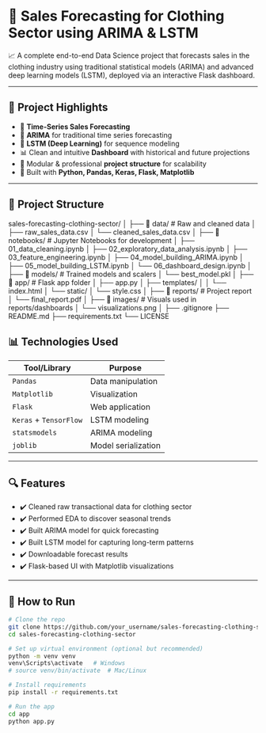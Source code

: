 # 👗 Sales Forecasting for Clothing Sector using ARIMA & LSTM

📈 A complete end-to-end Data Science project that forecasts sales in the clothing industry using traditional statistical models (ARIMA) and advanced deep learning models (LSTM), deployed via an interactive Flask dashboard.

---   

## 🚀 Project Highlights

- 📅 **Time-Series Sales Forecasting**
- 🤖 **ARIMA** for traditional time series forecasting
- 🧠 **LSTM (Deep Learning)** for sequence modeling
- 📊 Clean and intuitive **Dashboard** with historical and future projections
- 📁 Modular & professional **project structure** for scalability
- 🧪 Built with **Python, Pandas, Keras, Flask, Matplotlib**

---

## 📂 Project Structure

sales-forecasting-clothing-sector/
│
├── 📁 data/ # Raw and cleaned data
│ ├── raw_sales_data.csv
│ └── cleaned_sales_data.csv
│
├── 📁 notebooks/ # Jupyter Notebooks for development
│ ├── 01_data_cleaning.ipynb
│ ├── 02_exploratory_data_analysis.ipynb
│ ├── 03_feature_engineering.ipynb
│ ├── 04_model_building_ARIMA.ipynb
│ ├── 05_model_building_LSTM.ipynb
│ └── 06_dashboard_design.ipynb
│
├── 📁 models/ # Trained models and scalers
│ └── best_model.pkl
│
├── 📁 app/ # Flask app folder
│ ├── app.py
│ ├── templates/
│ │ └── index.html
│ └── static/
│ └── style.css
│
├── 📁 reports/ # Project report
│ └── final_report.pdf
│
├── 📁 images/ # Visuals used in reports/dashboards
│ └── visualizations.png
│
├── .gitignore
├── README.md
├── requirements.txt
└── LICENSE

## 📊 Technologies Used

| Tool/Library | Purpose |
|--------------|---------|
| `Pandas` | Data manipulation |
| `Matplotlib` | Visualization |
| `Flask` | Web application |
| `Keras` + `TensorFlow` | LSTM modeling |
| `statsmodels` | ARIMA modeling |
| `joblib` | Model serialization |

---

## 🔍 Features

- ✔️ Cleaned raw transactional data for clothing sector
- ✔️ Performed EDA to discover seasonal trends
- ✔️ Built ARIMA model for quick forecasting
- ✔️ Built LSTM model for capturing long-term patterns
- ✔️ Downloadable forecast results
- ✔️ Flask-based UI with Matplotlib visualizations

---

## 🧪 How to Run

```bash
# Clone the repo
git clone https://github.com/your_username/sales-forecasting-clothing-sector.git
cd sales-forecasting-clothing-sector

# Set up virtual environment (optional but recommended)
python -m venv venv
venv\Scripts\activate   # Windows
# source venv/bin/activate  # Mac/Linux

# Install requirements
pip install -r requirements.txt

# Run the app
cd app
python app.py
